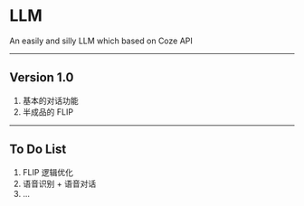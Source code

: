 # LLM

An easily and silly LLM which based on Coze API

---

## Version 1.0

1. 基本的对话功能
2. 半成品的 FLIP

---

## To Do List

1. FLIP 逻辑优化
2. 语音识别 + 语音对话
3. ...

